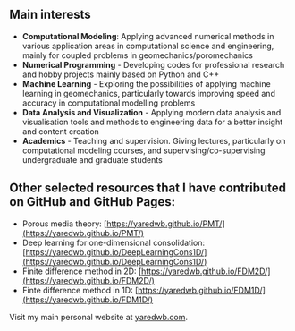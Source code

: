 ## Main interests

- **Computational Modeling**: Applying advanced numerical methods in various application areas in computational science and engineering, mainly for coupled problems in geomechanics/poromechanics
- **Numerical Programming** - Developing codes for professional research and hobby projects mainly based on Python and C++
- **Machine Learning** - Exploring the possibilities of applying machine learning in geomechanics, particularly towards improving speed and accuracy in computational modelling problems
- **Data Analysis and Visualization** - Applying modern data analysis and visualisation tools and methods to engineering data for a better insight and content creation
- **Academics** - Teaching and supervision. Giving lectures, particularly on computational modeling courses, and supervising/co-supervising undergraduate and graduate students

## Other selected resources that I have contributed on GitHub and GitHub Pages:

- Porous media theory: [https://yaredwb.github.io/PMT/](https://yaredwb.github.io/PMT/)
- Deep learning for one-dimensional consolidation: [https://yaredwb.github.io/DeepLearningCons1D/](https://yaredwb.github.io/DeepLearningCons1D/)
- Finite difference method in 2D: [https://yaredwb.github.io/FDM2D/](https://yaredwb.github.io/FDM2D/) 
- Finte difference method in 1D: [https://yaredwb.github.io/FDM1D/](https://yaredwb.github.io/FDM1D/)

Visit my main personal website at [yaredwb.com](https://yaredwb.com/).
